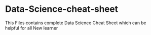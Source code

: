 # Data-Science-cheat-sheet
This Files contains complete Data Science Cheat Sheet which can be helpful for all New learner 
